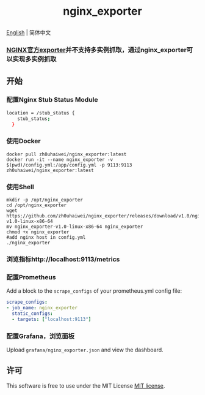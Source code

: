 # <p align="center">nginx_exporter</p>

[English](README.md) | 简体中文
### <a href="https://github.com/nginxinc/nginx-prometheus-exporter">NGINX官方exporter</a>并不支持多实例抓取，通过nginx_exporter可以实现多实例抓取

## 开始
### 配置Nginx Stub Status Module
```sh
location = /stub_status {
    stub_status;
  }
```

### 使用Docker
```shell
docker pull zh0uhaiwei/nginx_exporter:latest
docker run -it --name nginx_exporter -v $(pwd)/config.yml:/app/config.yml -p 9113:9113 zh0uhaiwei/nginx_exporter:latest
```

### 使用Shell
```shell
mkdir -p /opt/nginx_exporter
cd /opt/nginx_exporter
wget https://github.com/zh0uhaiwei/nginx_exporter/releases/download/v1.0/nginx_exporter-v1.0-linux-x86-64
mv nginx_exporter-v1.0-linux-x86-64 nginx_exporter
chmod +x nginx_exporter
#add nginx host in config.yml
./nginx_exporter
```

### 浏览指标http://localhost:9113/metrics

### 配置Prometheus
Add a block to the `scrape_configs` of your prometheus.yml config file:
```yaml
scrape_configs:
- job_name: nginx_exporter
  static_configs:
  - targets: ["localhost:9113"]
```

### 配置Grafana，浏览面板
Upload `grafana/nginx_exporter.json` and view the dashboard.

## 许可
This software is free to use under the MIT License [MIT license](/LICENSE).
